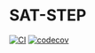# SAT-STEP
[![CI](https://github.com//SAT-STEP/SAT-STEP/actions/workflows/ci.yml/badge.svg?branch=main)](https://github.com//SAT-STEP/SAT-STEP/actions/workflows/ci.yml)
[![codecov](https://codecov.io/gh/SAT-STEP/SAT-STEP/graph/badge.svg?token=SJQY6B10OJ)](https://codecov.io/gh/SAT-STEP/SAT-STEP)
